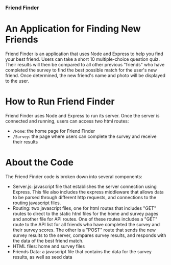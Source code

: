 ### Friend Finder
# An Application for Finding New Friends 
Friend Finder is an application that uses Node and Express to help you find your best friend. Users can take a short 10 multiple-choice question quiz. Their results will then be compared to all other previous "friends" who have completed the survey to find the best possible match for the user's new friend. Once determined, the new friend's name and photo will be displayed to the user. 

# How to Run Friend Finder 
Friend Finder uses Node and Express to run its server. Once the server is connected and running, users can access two html routes: 
- `/Home`: the home page for Friend Finder 
- `/Survey`: the page where users can complete the survey and receive their results 

# About the Code 
The Friend Finder code is broken down into several components: 
- Server.js: javascript file that establishes the server connection using Express. This file also includes the express middleware that allows data to be parsed through different http requests, and connections to the routing javascript files. 
- Routing: two javascript files, one for html routes that includes "GET" routes to direct to the static html files for the home and survey pages and another file for API routes. One of these routes includes a "GET" route to the API list for all friends who have completed the survey and their survey scores. The other is a "POST" route that sends the new survey results to the server, compares survey results, and responds with the data of the best friend match. 
- HTML files: home and survey files 
- Friends Data: a javascript file that contains the data for the survey results, as well as seed data 
 